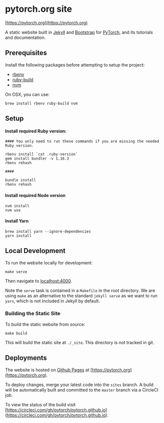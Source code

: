 # pytorch.org site

[https://pytorch.org](https://pytorch.org)

A static website built in [Jekyll](https://jekyllrb.com/) and [Bootstrap](https://getbootstrap.com/) for [PyTorch](https://pytorch.org/), and its tutorials and documentation.

## Prerequisites

Install the following packages before attempting to setup the project:

- [rbenv](https://github.com/rbenv/rbenv)
- [ruby-build](https://github.com/rbenv/ruby-build)
- [nvm](https://github.com/creationix/nvm)

On OSX, you can use:

```
brew install rbenv ruby-build nvm
```

## Setup

#### Install required Ruby version:

```
#### You only need to run these commands if you are missing the needed Ruby version.

rbenv install `cat .ruby-version`
gem install bundler -v 1.16.3
rbenv rehash

####

bundle install
rbenv rehash
```

#### Install required Node version

```
nvm install
nvm use
```

#### Install Yarn

```
brew install yarn --ignore-dependencies
yarn install
```

## Local Development

To run the website locally for development:

```
make serve
```

Then navigate to [localhost:4000](localhost:4000).

Note the `serve` task is contained in a `Makefile` in the root directory. We are using `make` as an alternative to the standard `jekyll serve` as we want to run `yarn`, which is not included in Jekyll by default.

### Building the Static Site

To build the static website from source:

```
make build
```

This will build the static site at `./_site`. This directory is not tracked in git.

## Deployments

The website is hosted on [Github Pages](https://pages.github.com/) at [https://pytorch.org](https://pytorch.org).

To deploy changes, merge your latest code into the `sites` branch. A build will be automatically built and committed to the `master` branch via a CircleCI job.

To view the status of the build visit [https://circleci.com/gh/pytorch/pytorch.github.io] (https://circleci.com/gh/pytorch/pytorch.github.io).
